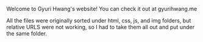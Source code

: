 Welcome to Gyuri Hwang's website! You can check it out at gyurihwang.me

All the files were originally sorted under html, css, js, and img folders, but relative URLS were not working, so I had to take them all out and put under the same folder.
